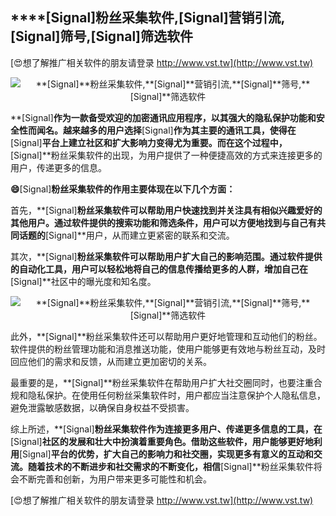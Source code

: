 ## ****[Signal]**粉丝采集软件,**[Signal]**营销引流,**[Signal]**筛号,**[Signal]**筛选软件**

[😍想了解推广相关软件的朋友请登录 http://www.vst.tw](http://www.vst.tw)

 <center><img src="https://vst.tw/MP4/tuiguang/png/3.png" alt="**[Signal]**粉丝采集软件,**[Signal]**营销引流,**[Signal]**筛号,**[Signal]**筛选软件"></center>

**[Signal]**作为一款备受欢迎的加密通讯应用程序，以其强大的隐私保护功能和安全性而闻名。越来越多的用户选择**[Signal]**作为其主要的通讯工具，使得在**[Signal]**平台上建立社区和扩大影响力变得尤为重要。而在这个过程中，**[Signal]**粉丝采集软件的出现，为用户提供了一种便捷高效的方式来连接更多的用户，传递更多的信息。

**😄**[Signal]**粉丝采集软件的作用主要体现在以下几个方面：**

首先，**[Signal]**粉丝采集软件可以帮助用户快速找到并关注具有相似兴趣爱好的其他用户。通过软件提供的搜索功能和筛选条件，用户可以方便地找到与自己有共同话题的**[Signal]**用户，从而建立更紧密的联系和交流。

其次，**[Signal]**粉丝采集软件可以帮助用户扩大自己的影响范围。通过软件提供的自动化工具，用户可以轻松地将自己的信息传播给更多的人群，增加自己在**[Signal]**社区中的曝光度和知名度。

 <center><img src="https://vst.tw/MP4/tuiguang/png/7.png" alt="**[Signal]**粉丝采集软件,**[Signal]**营销引流,**[Signal]**筛号,**[Signal]**筛选软件"></center>

此外，**[Signal]**粉丝采集软件还可以帮助用户更好地管理和互动他们的粉丝。软件提供的粉丝管理功能和消息推送功能，使用户能够更有效地与粉丝互动，及时回应他们的需求和反馈，从而建立更加密切的关系。

最重要的是，**[Signal]**粉丝采集软件在帮助用户扩大社交圈同时，也要注重合规和隐私保护。在使用任何粉丝采集软件时，用户都应当注意保护个人隐私信息，避免泄露敏感数据，以确保自身权益不受损害。

综上所述，**[Signal]**粉丝采集软件作为连接更多用户、传递更多信息的工具，在**[Signal]**社区的发展和壮大中扮演着重要角色。借助这些软件，用户能够更好地利用**[Signal]**平台的优势，扩大自己的影响力和社交圈，实现更多有意义的互动和交流。随着技术的不断进步和社交需求的不断变化，相信**[Signal]**粉丝采集软件将会不断完善和创新，为用户带来更多可能性和机会。

[😍想了解推广相关软件的朋友请登录 http://www.vst.tw](http://www.vst.tw)



